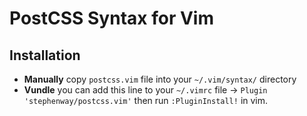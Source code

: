 # PostCSS Syntax for Vim

## Installation

* **Manually** copy `postcss.vim` file into your `~/.vim/syntax/` directory
* **Vundle** you can add this line to your `~/.vimrc` file -> `Plugin 'stephenway/postcss.vim'` then run `:PluginInstall!` in vim.
